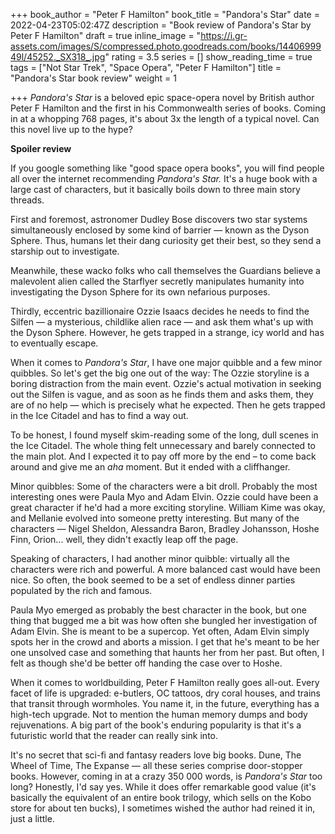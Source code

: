 +++
book_author = "Peter F Hamilton"
book_title = "Pandora's Star"
date = 2022-04-23T05:02:47Z
description = "Book review of Pandora's Star by Peter F Hamilton"
draft = true
inline_image = "https://i.gr-assets.com/images/S/compressed.photo.goodreads.com/books/1440699949l/45252._SX318_.jpg"
rating = 3.5
series = []
show_reading_time = true
tags = ["Not Star Trek", "Space Opera", "Peter F Hamilton"]
title = "Pandora's Star book review"
weight = 1

+++
_Pandora's Star_ is a beloved epic space-opera novel by British author Peter F Hamilton and the first in his Commonwealth series of books. Coming in at a whopping 768 pages, it's about 3x the length of a typical novel. Can this novel live up to the hype?

**Spoiler review**

<!--more-->

If you google something like "good space opera books", you will find people all over the internet recommending _Pandora's Star._ It's a huge book with a large cast of characters, but it basically boils down to three main story threads.

First and foremost, astronomer Dudley Bose discovers two star systems simultaneously enclosed by some kind of barrier — known as the Dyson Sphere. Thus, humans let their dang curiosity get their best, so they send a starship out to investigate. 

Meanwhile, these wacko folks who call themselves the Guardians believe a malevolent alien called the Starflyer secretly manipulates humanity into investigating the Dyson Sphere for its own nefarious purposes.

Thirdly, eccentric bazillionaire Ozzie Isaacs decides he needs to find the Silfen — a mysterious, childlike alien race — and ask them what's up with the Dyson Sphere. However, he gets trapped in a strange, icy world and has to eventually escape.

When it comes to _Pandora's Star_, I have one major quibble and a few minor quibbles. So let's get the big one out of the way: The Ozzie storyline is a boring distraction from the main event. Ozzie's actual motivation in seeking out the Silfen is vague, and as soon as he finds them and asks them, they are of no help — which is precisely what he expected. Then he gets trapped in the Ice Citadel and has to find a way out. 

To be honest, I found myself skim-reading some of the long, dull scenes in the Ice Citadel. The whole thing felt unnecessary and barely connected to the main plot. And I expected it to pay off more by the end – to come back around and give me an _aha_ moment. But it ended with a cliffhanger. 

Minor quibbles: Some of the characters were a bit droll. Probably the most interesting ones were Paula Myo and Adam Elvin. Ozzie could have been a great character if he'd had a more exciting storyline. William Kime was okay, and Mellanie evolved into someone pretty interesting. But many of the characters — Nigel Sheldon, Alessandra Baron, Bradley Johansson, Hoshe Finn, Orion... well, they didn't exactly leap off the page.

Speaking of characters, I had another minor quibble: virtually all the characters were rich and powerful. A more balanced cast would have been nice. So often, the book seemed to be a set of endless dinner parties populated by the rich and famous.

Paula Myo emerged as probably the best character in the book, but one thing that bugged me a bit was how often she bungled her investigation of Adam Elvin. She is meant to be a supercop. Yet often, Adam Elvin simply spots her in the crowd and aborts a mission. I get that he's meant to be her one unsolved case and something that haunts her from her past. But often, I felt as though she'd be better off handing the case over to Hoshe.

When it comes to worldbuilding, Peter F Hamilton really goes all-out. Every facet of life is upgraded: e-butlers, OC tattoos, dry coral houses, and trains that transit through wormholes. You name it, in the future, everything has a high-tech upgrade. Not to mention the human memory dumps and body rejuvenations. A big part of the book's enduring popularity is that it's a futuristic world that the reader can really sink into. 

It's no secret that sci-fi and fantasy readers love big books. Dune, The Wheel of Time, The Expanse — all these series comprise door-stopper books. However, coming in at a crazy 350 000 words, is _Pandora's Star_ too long? Honestly, I'd say yes. While it does offer remarkable good value (it's basically the equivalent of an entire book trilogy, which sells on the Kobo store for about ten bucks), I sometimes wished the author had reined it in, just a little.